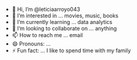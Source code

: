 - 👋 Hi, I’m @leticiaarroyo043
- 👀 I’m interested in ... movies, music, books
- 🌱 I’m currently learning ... data analytics
- 💞️ I’m looking to collaborate on ... anything
- 📫 How to reach me ... email 
- 😄 Pronouns: ...
- ⚡ Fun fact: ... I like to spend time with my family

<!---
leticiaarroyo043/leticiaarroyo043 is a ✨ special ✨ repository because its `README.md` (this file) appears on your GitHub profile.
You can click the Preview link to take a look at your changes.
--->
